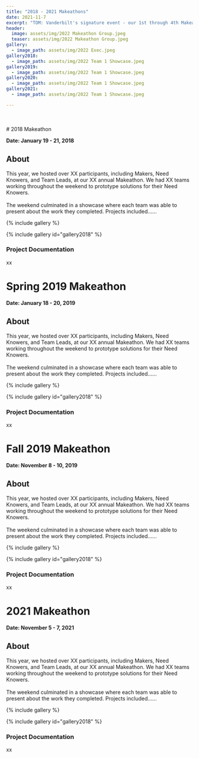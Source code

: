 ```yaml
---
title: "2018 - 2021 Makeathons"
date: 2021-11-7
excerpt: "TOM: Vanderbilt's signature event - our 1st through 4th Makeathons."
header:
  image: assets/img/2022 Makeathon Group.jpeg
  teaser: assets/img/2022 Makeathon Group.jpeg
gallery:
  - image_path: assets/img/2022 Exec.jpeg
gallery2018:
  - image_path: assets/img/2022 Team 1 Showcase.jpeg
gallery2019:
  - image_path: assets/img/2022 Team 1 Showcase.jpeg
gallery2020:
  - image_path: assets/img/2022 Team 1 Showcase.jpeg
gallery2021:
  - image_path: assets/img/2022 Team 1 Showcase.jpeg

---
```


<br><br># 2018 Makeathon

**Date: January 19 - 21, 2018**

## About

This year, we hosted over XX participants, including Makers, Need Knowers, and Team Leads, at our XX annual Makeathon. We had XX teams working throughout the weekend to prototype solutions for their Need Knowers.<br><br> The weekend culminated in a showcase where each team was able to present about the work they completed. Projects included......

{% include gallery %}

{% include gallery id="gallery2018" %}

### Project Documentation

xx


# Spring 2019 Makeathon

**Date: January 18 - 20, 2019**

## About

This year, we hosted over XX participants, including Makers, Need Knowers, and Team Leads, at our XX annual Makeathon. We had XX teams working throughout the weekend to prototype solutions for their Need Knowers.<br><br> The weekend culminated in a showcase where each team was able to present about the work they completed. Projects included......

{% include gallery %}

{% include gallery id="gallery2018" %}

### Project Documentation

xx


# Fall 2019 Makeathon

**Date: November 8 - 10, 2019**

## About

This year, we hosted over XX participants, including Makers, Need Knowers, and Team Leads, at our XX annual Makeathon. We had XX teams working throughout the weekend to prototype solutions for their Need Knowers.<br><br> The weekend culminated in a showcase where each team was able to present about the work they completed. Projects included......

{% include gallery %}

{% include gallery id="gallery2018" %}

### Project Documentation

xx


# 2021 Makeathon

**Date: November 5 - 7, 2021**

## About

This year, we hosted over XX participants, including Makers, Need Knowers, and Team Leads, at our XX annual Makeathon. We had XX teams working throughout the weekend to prototype solutions for their Need Knowers.<br><br> The weekend culminated in a showcase where each team was able to present about the work they completed. Projects included......

{% include gallery %}

{% include gallery id="gallery2018" %}

### Project Documentation

xx

